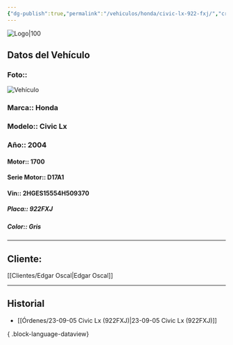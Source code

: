 ```yaml
---
{"dg-publish":true,"permalink":"/vehiculos/honda/civic-lx-922-fxj/","created":"","updated":""}
---
```


![Logo|100](http://drive.google.com/uc?export=view&id=137fl3TIZ0-PU8b-Pt0bsjclwHub_u78G)

## Datos del Vehículo 
### Foto:: 
![Vehículo](http://drive.google.com/uc?export=view&id=1MzA3HwAvhL1pxcc8CoQAJbRCQJIw3Lf-)

### Marca:: Honda
### Modelo:: Civic Lx
### Año:: 2004
#### Motor:: 1700
#### Serie Motor:: D17A1
#### Vin:: 2HGES15554H509370
##### Placa:: 922FXJ
##### Color:: Gris
---

## Cliente:

[[Clientes/Edgar Oscal\|Edgar Oscal]]

---

## Historial

- [[Órdenes/23-09-05 Civic Lx (922FXJ)\|23-09-05 Civic Lx (922FXJ)]]

{ .block-language-dataview} 